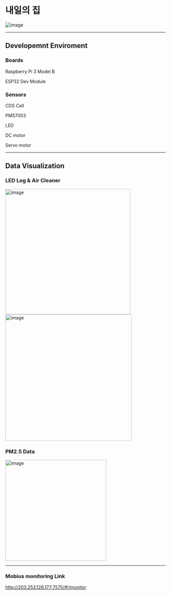 # 내일의 집
![image](https://github.com/jeonsion/IoT_Platform/assets/57317636/5fc4da89-1c1c-496b-a7c1-414400a3f81d)

---
## Developemnt Enviroment
### Boards
Raspberry Pi 3 Model B

ESP32 Dev Module
### Sensors
CDS Cell

PMS7003

LED

DC motor

Servo motor

---
## Data Visualization

### LED Log & Air Cleaner
<img width="393" alt="image" src="https://github.com/jeonsion/IoT_Platform/assets/57317636/64e8c55f-0f33-45f4-a34b-adebb673de17">
<img width="397" alt="image" src="https://github.com/jeonsion/IoT_Platform/assets/57317636/021cf472-3391-4522-ab57-b532cc5567ca">

### PM2.5 Data
<img width="317" alt="image" src="https://github.com/jeonsion/IoT_Platform/assets/57317636/02fc46a4-3422-4138-9a5d-90375254a221">



---
### Mobius monitoring Link
http://203.253.128.177:7575/#!/monitor
